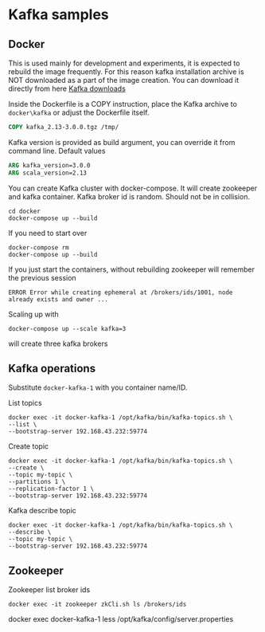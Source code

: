 # Kafka samples
## Docker

This is used mainly for development and experiments,
it is expected to rebuild the image frequently. For this 
reason kafka installation archive is NOT downloaded as a
part of the image creation. You can download it directly 
from here
[Kafka downloads](https://kafka.apache.org/downloads)

Inside the Dockerfile is a COPY instruction, place the Kafka
archive to `docker\kafka` or adjust the Dockerfile itself.

```dockerfile
COPY kafka_2.13-3.0.0.tgz /tmp/
```

Kafka version is provided as build argument, you 
can override it from command line.
Default values
```dockerfile
ARG kafka_version=3.0.0
ARG scala_version=2.13
```

You can create Kafka cluster with docker-compose. It will
create zookeeper and kafka container.
Kafka broker id is random. Should not be in collision.

```
cd docker
docker-compose up --build
```
If you need to start over
```
docker-compose rm
docker-compose up --build
```

If you just start the containers, without rebuilding
zookeeper will remember the previous session
```shell
ERROR Error while creating ephemeral at /brokers/ids/1001, node already exists and owner ...
```

Scaling up with
```shell
docker-compose up --scale kafka=3
```
will create three kafka brokers

## Kafka operations

Substitute `docker-kafka-1` with you container name/ID.

List topics
```shell
docker exec -it docker-kafka-1 /opt/kafka/bin/kafka-topics.sh \
--list \
--bootstrap-server 192.168.43.232:59774 
```

Create topic
```shell
docker exec -it docker-kafka-1 /opt/kafka/bin/kafka-topics.sh \ 
--create \
--topic my-topic \ 
--partitions 1 \
--replication-factor 1 \ 
--bootstrap-server 192.168.43.232:59774
```

Kafka describe topic
```shell
docker exec -it docker-kafka-1 /opt/kafka/bin/kafka-topics.sh \
--describe \
--topic my-topic \
--bootstrap-server 192.168.43.232:59774
```


## Zookeeper

Zookeeper list broker ids
```
docker exec -it zookeeper zkCli.sh ls /brokers/ids
```
docker exec docker-kafka-1 less /opt/kafka/config/server.properties
